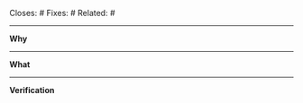 <!-- Tags (add as many as applicable) -->

Closes: # <!-- number of issue or pull request -->
Fixes: # <!-- number of issue (implies Closes tag) or commit SHA -->
Related: # <!-- number of issue/pull request, or link to external discussion -->

---

**Why**
<!-- Explain why this change is necessary and why it was completed -->

---

**What**
<!-- State what changes are included in this pull request -->

---

**Verification**
<!-- Describe how others can test and verify this feature -->